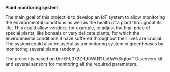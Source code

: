 **Plant monitoring system**

The main goal of this project is to develop an IoT system to allow monitoring the environmental conditions
as well as the health of a plant throughout its life. This could allow vendors, for example, to adjust the final
price of special plants, like bonsais or very delicate plants, for which the environmental conditions it have
suffered throughout their lives are crucial. The system could also be useful as a monitoring system in
greenhouses by monitoring several plants randomly. 

The project is based on the B-L072Z-LRWAN1 LoRa®/Sigfox™ Discovery kit and several sensors for monitoring all the required parameters.
